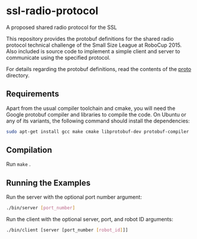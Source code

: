 # ssl-radio-protocol

A proposed shared radio protocol for the SSL

This repository provides the protobuf definitions for the shared radio protocol
technical challenge of the Small Size League at RoboCup 2015.
Also included is source code to implement a simple client and server to
communicate using the specified protocol.

For details regarding the protobuf definitions, read the contents of the [proto](../tree/master/proto) directory.

## Requirements

Apart from the usual compiler toolchain and cmake, you will need the Google protobuf
compiler and libraries to compile the code.
On Ubuntu or any of its variants, the following command should install the
dependencies:
```bash
sudo apt-get install gcc make cmake libprotobuf-dev protobuf-compiler
```

## Compilation

Run `make` .

## Running the Examples

Run the server with the optional port number argument:
```bash
./bin/server [port_number]
```
Run the client with the optional server, port, and robot ID arguments:
```bash
./bin/client [server [port_number [robot_id]]]
```
